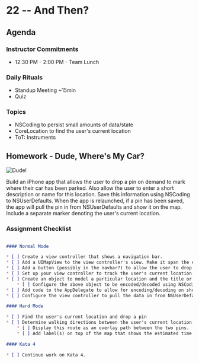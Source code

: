 # 22 -- And Then?

## Agenda

### Instructor Commitments

* 12:30 PM - 2:00 PM - Team Lunch

### Daily Rituals

* Standup Meeting ~15min
* Quiz

### Topics

* NSCoding to persist small amounts of data/state
* CoreLocation to find the user's current location
* ToT: Instruments

## Homework - Dude, Where's My Car?

![Dude!](http://i.giphy.com/3fpNOUeYLwKdO.gif)

Build an iPhone app that allows the user to drop a pin on demand to mark where their car has been parked. Also allow the user to enter a short description or name for this location. Save this information using NSCoding to NSUserDefaults. When the app is relaunched, if a pin has been saved, the app will pull the pin in from NSUserDefaults and show it on the map. Include a separate marker denoting the user's current location.

### Assignment Checklist
```markdown

#### Normal Mode

* [ ] Create a view controller that shows a navigation bar.
* [ ] Add a UIMapView to the view controller's view. Make it span the entire view.
* [ ] Add a button (possibly in the navbar?) to allow the user to drop a pin at their current location.
* [ ] Set up your view controller to track the user's current location.
* [ ] Create an object to model a particular location and the title or description the user entered for that location.
	* [ ] Configure the above object to be encoded/decoded using NSCoding.
* [ ] Add code to the AppDelegate to allow for encoding/decoding on shutdown/launch.
* [ ] Configure the view controller to pull the data in from NSUserDefaults if it exists, and then display the pin on the map.

#### Hard Mode

* [ ] Find the user's current location and drop a pin
* [ ] Determine walking directions between the user's current location and the location of their car.
	* [ ] Display this route as an overlay path between the two pins.
	* [ ] Add label(s) on top of the map that shows the estimated time of arrival, the distance from the user to their car, and the travel time.

#### Kata 4

* [ ] Continue work on Kata 4.
```
